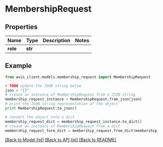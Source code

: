# MembershipRequest


## Properties

Name | Type | Description | Notes
------------ | ------------- | ------------- | -------------
**role** | **str** |  |

## Example

```python
from avis_client.models.membership_request import MembershipRequest

# TODO update the JSON string below
json = "{}"
# create an instance of MembershipRequest from a JSON string
membership_request_instance = MembershipRequest.from_json(json)
# print the JSON string representation of the object
print MembershipRequest.to_json()

# convert the object into a dict
membership_request_dict = membership_request_instance.to_dict()
# create an instance of MembershipRequest from a dict
membership_request_form_dict = membership_request.from_dict(membership_request_dict)
```
[[Back to Model list]](../README.md#documentation-for-models) [[Back to API list]](../README.md#documentation-for-api-endpoints) [[Back to README]](../README.md)
